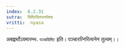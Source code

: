 ```yaml
---
index:  6.2.31
sutra:  दिष्टिवितस्त्योश्च
vritti:  nyasa
---
```


अबह्वर्थोऽयमारम्भः. `पञ्चदिष्टिः` इति। पञ्चारत्निरित्यनेन तुल्यम्।।

